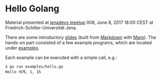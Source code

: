 Hello Golang
============

Material presented at [jenadevs meetup](https://www.meetup.com/jenadevs/) 008, June 8, 2017 18:00 CEST at Friedrich-Schiller-Universität Jena.

There are some introductory [slides](https://github.com/miku/hellogolang/blob/master/Slides.pdf) (built from [Markdown](https://github.com/miku/hellogolang/blob/master/Slides.md) with [Marp](https://yhatt.github.io/marp/)). The hands-on part consisted of a few example programs, which are located under [examples](https://github.com/miku/hellogolang/tree/master/examples).

Each example can be executed with a simple call, e.g.:

```
$ go run examples/hello.go
Hello 세계, 1, 15
```
